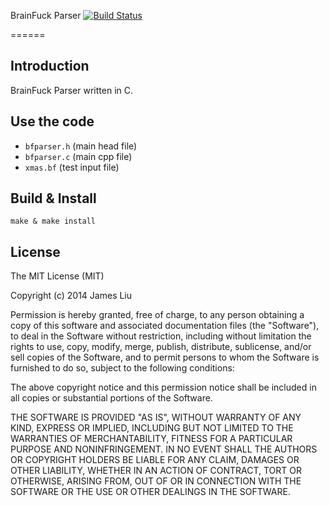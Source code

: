 BrainFuck Parser [![Build Status](https://travis-ci.org/jamesliu96/bfparser.png)](https://travis-ci.org/jamesliu96/bfparser)

======

Introduction
------

BrainFuck Parser written in C.

Use the code
------

- `bfparser.h` (main head file)
- `bfparser.c` (main cpp file)
- `xmas.bf` (test input file)

Build & Install
------

`make & make install`

License
------

The MIT License (MIT)

Copyright (c) 2014 James Liu

Permission is hereby granted, free of charge, to any person obtaining a copy of
this software and associated documentation files (the "Software"), to deal in
the Software without restriction, including without limitation the rights to
use, copy, modify, merge, publish, distribute, sublicense, and/or sell copies of
the Software, and to permit persons to whom the Software is furnished to do so,
subject to the following conditions:

The above copyright notice and this permission notice shall be included in all
copies or substantial portions of the Software.

THE SOFTWARE IS PROVIDED "AS IS", WITHOUT WARRANTY OF ANY KIND, EXPRESS OR
IMPLIED, INCLUDING BUT NOT LIMITED TO THE WARRANTIES OF MERCHANTABILITY, FITNESS
FOR A PARTICULAR PURPOSE AND NONINFRINGEMENT. IN NO EVENT SHALL THE AUTHORS OR
COPYRIGHT HOLDERS BE LIABLE FOR ANY CLAIM, DAMAGES OR OTHER LIABILITY, WHETHER
IN AN ACTION OF CONTRACT, TORT OR OTHERWISE, ARISING FROM, OUT OF OR IN
CONNECTION WITH THE SOFTWARE OR THE USE OR OTHER DEALINGS IN THE SOFTWARE.
